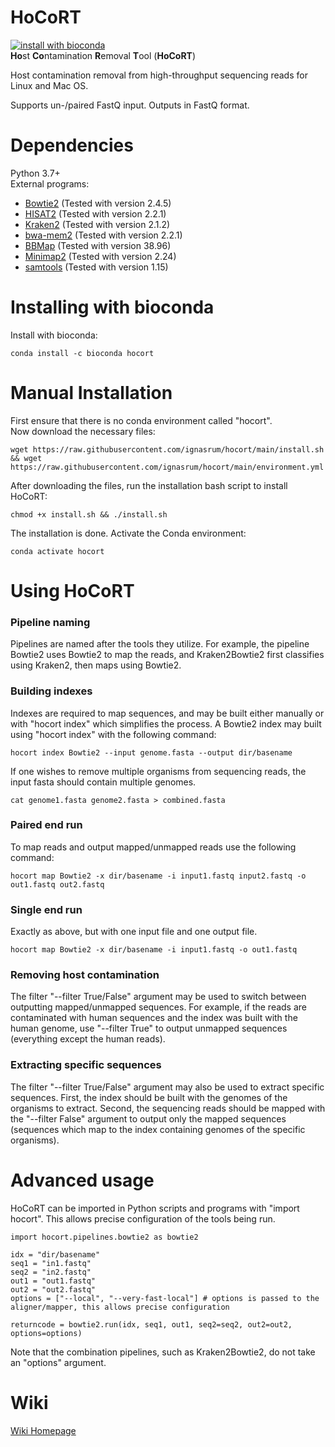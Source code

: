 # HoCoRT
[![install with bioconda](https://img.shields.io/badge/install%20with-bioconda-brightgreen.svg?style=flat)](http://bioconda.github.io/recipes/hocort/README.html) <br>
<strong>Ho</strong>st <strong>Co</strong>ntamination <strong>R</strong>emoval <strong>T</strong>ool (<strong>HoCoRT</strong>)

Host contamination removal from high-throughput sequencing reads for Linux and Mac OS.

Supports un-/paired FastQ input. Outputs in FastQ format.

# Dependencies
Python 3.7+ <br>
External programs:
* [Bowtie2](https://github.com/BenLangmead/bowtie2) (Tested with version 2.4.5)
* [HISAT2](https://github.com/DaehwanKimLab/hisat2) (Tested with version 2.2.1)
* [Kraken2](https://github.com/DerrickWood/kraken2) (Tested with version 2.1.2)
* [bwa-mem2](https://github.com/bwa-mem2/bwa-mem2) (Tested with version 2.2.1)
* [BBMap](https://sourceforge.net/projects/bbmap/) (Tested with version 38.96)
* [Minimap2](https://github.com/lh3/minimap2) (Tested with version 2.24)
* [samtools](https://github.com/samtools/samtools) (Tested with version 1.15)

# Installing with bioconda

Install with bioconda:
```
conda install -c bioconda hocort
```

# Manual Installation
First ensure that there is no conda environment called "hocort". <br>
Now download the necessary files:
```
wget https://raw.githubusercontent.com/ignasrum/hocort/main/install.sh && wget https://raw.githubusercontent.com/ignasrum/hocort/main/environment.yml
```

After downloading the files, run the installation bash script to install HoCoRT:
```
chmod +x install.sh && ./install.sh
```

The installation is done. Activate the Conda environment:
```
conda activate hocort
```

# Using HoCoRT
### Pipeline naming
Pipelines are named after the tools they utilize.
For example, the pipeline Bowtie2 uses Bowtie2 to map the reads, and Kraken2Bowtie2 first classifies using Kraken2, then maps using Bowtie2.

### Building indexes
Indexes are required to map sequences, and may be built either manually or with "hocort index" which simplifies the process.
A Bowtie2 index may built using "hocort index" with the following command:
```
hocort index Bowtie2 --input genome.fasta --output dir/basename
```
If one wishes to remove multiple organisms from sequencing reads, the input fasta should contain multiple genomes.
```
cat genome1.fasta genome2.fasta > combined.fasta
```

### Paired end run
To map reads and output mapped/unmapped reads use the following command:
```
hocort map Bowtie2 -x dir/basename -i input1.fastq input2.fastq -o out1.fastq out2.fastq
```

### Single end run
Exactly as above, but with one input file and one output file.
```
hocort map Bowtie2 -x dir/basename -i input1.fastq -o out1.fastq
```

### Removing host contamination
The filter "--filter True/False" argument may be used to switch between outputting mapped/unmapped sequences.
For example, if the reads are contaminated with human sequences and the index was built with the human genome, use "--filter True" to output unmapped sequences (everything except the human reads).

### Extracting specific sequences
The filter "--filter True/False" argument may also be used to extract specific sequences.
First, the index should be built with the genomes of the organisms to extract.
Second, the sequencing reads should be mapped with the "--filter False" argument to output only the mapped sequences (sequences which map to the index containing genomes of the specific organisms).

# Advanced usage
HoCoRT can be imported in Python scripts and programs with "import hocort".
This allows precise configuration of the tools being run.
```
import hocort.pipelines.bowtie2 as bowtie2

idx = "dir/basename"
seq1 = "in1.fastq"
seq2 = "in2.fastq"
out1 = "out1.fastq"
out2 = "out2.fastq"
options = ["--local", "--very-fast-local"] # options is passed to the aligner/mapper, this allows precise configuration

returncode = bowtie2.run(idx, seq1, out1, seq2=seq2, out2=out2, options=options)
```
Note that the combination pipelines, such as Kraken2Bowtie2, do not take an "options" argument.

# Wiki
[Wiki Homepage](https://github.com/ignasrum/hocort/wiki)
